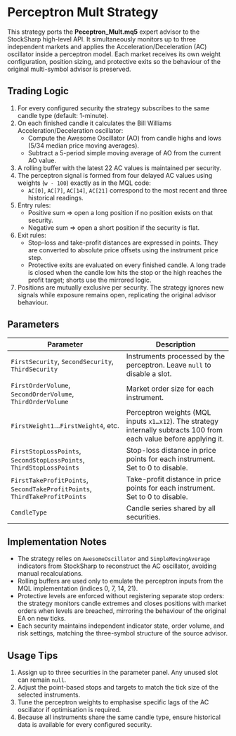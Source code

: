 # Perceptron Mult Strategy

This strategy ports the **Peceptron_Mult.mq5** expert advisor to the StockSharp high-level API. It simultaneously monitors up to three independent markets and applies the Acceleration/Deceleration (AC) oscillator inside a perceptron model. Each market receives its own weight configuration, position sizing, and protective exits so the behaviour of the original multi-symbol advisor is preserved.

## Trading Logic

1. For every configured security the strategy subscribes to the same candle type (default: 1-minute).
2. On each finished candle it calculates the Bill Williams Acceleration/Deceleration oscillator:
   - Compute the Awesome Oscillator (AO) from candle highs and lows (5/34 median price moving averages).
   - Subtract a 5-period simple moving average of AO from the current AO value.
3. A rolling buffer with the latest 22 AC values is maintained per security.
4. The perceptron signal is formed from four delayed AC values using weights (`w - 100`) exactly as in the MQL code:
   - `AC[0]`, `AC[7]`, `AC[14]`, `AC[21]` correspond to the most recent and three historical readings.
5. Entry rules:
   - Positive sum ⇒ open a long position if no position exists on that security.
   - Negative sum ⇒ open a short position if the security is flat.
6. Exit rules:
   - Stop-loss and take-profit distances are expressed in points. They are converted to absolute price offsets using the instrument price step.
   - Protective exits are evaluated on every finished candle. A long trade is closed when the candle low hits the stop or the high reaches the profit target; shorts use the mirrored logic.
7. Positions are mutually exclusive per security. The strategy ignores new signals while exposure remains open, replicating the original advisor behaviour.

## Parameters

| Parameter | Description |
| --- | --- |
| `FirstSecurity`, `SecondSecurity`, `ThirdSecurity` | Instruments processed by the perceptron. Leave `null` to disable a slot.
| `FirstOrderVolume`, `SecondOrderVolume`, `ThirdOrderVolume` | Market order size for each instrument.
| `FirstWeight1`…`FirstWeight4`, etc. | Perceptron weights (MQL inputs `x1…x12`). The strategy internally subtracts 100 from each value before applying it.
| `FirstStopLossPoints`, `SecondStopLossPoints`, `ThirdStopLossPoints` | Stop-loss distance in price points for each instrument. Set to 0 to disable.
| `FirstTakeProfitPoints`, `SecondTakeProfitPoints`, `ThirdTakeProfitPoints` | Take-profit distance in price points for each instrument. Set to 0 to disable.
| `CandleType` | Candle series shared by all securities.

## Implementation Notes

- The strategy relies on `AwesomeOscillator` and `SimpleMovingAverage` indicators from StockSharp to reconstruct the AC oscillator, avoiding manual recalculations.
- Rolling buffers are used only to emulate the perceptron inputs from the MQL implementation (indices 0, 7, 14, 21).
- Protective levels are enforced without registering separate stop orders: the strategy monitors candle extremes and closes positions with market orders when levels are breached, mirroring the behaviour of the original EA on new ticks.
- Each security maintains independent indicator state, order volume, and risk settings, matching the three-symbol structure of the source advisor.

## Usage Tips

1. Assign up to three securities in the parameter panel. Any unused slot can remain `null`.
2. Adjust the point-based stops and targets to match the tick size of the selected instruments.
3. Tune the perceptron weights to emphasise specific lags of the AC oscillator if optimisation is required.
4. Because all instruments share the same candle type, ensure historical data is available for every configured security.
